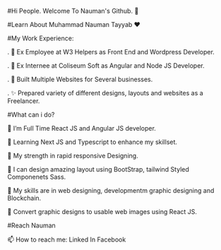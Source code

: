#Hi People. Welcome To Nauman's Github. 👋

#Learn About Muhammad Nauman Tayyab ❤️

#My Work Experience:

. 🙋 Ex Employee at W3 Helpers as Front End and Wordpress Developer.

. 🙋 Ex Internee at Coliseum Soft as Angular and Node JS Developer.

. 🚀 Built Multiple Websites for Several businesses.

. ✨ Prepared variety of different designs, layouts and websites as a Freelancer.

#What can i do?

🌱 I’m Full Time React JS and Angular JS developer.

🌱 Learning Next JS and Typescript to enhance my skillset.

💪 My strength in rapid responsive Designing.

🎨 I can design amazing layout using BootStrap, tailwind Styled Componenets Sass.

👯 My skills are in web designing, developmentm graphic designing and Blockchain.

🔨 Convert graphic designs to usable web images using React JS.

#Reach Nauman

📫 How to reach me: Linked In Facebook
